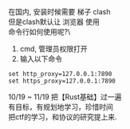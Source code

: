在国内, 安装时候需要 梯子 clash\
但是clash默认让 浏览器 使用\
命令行如何使用呢?\
1. cmd, 管理员权限打开
2. 输入以下命令
```
set http_proxy=127.0.0.1:7890
set https_proxy=127.0.0.1:7890
```

10/19 ~ 11/19 把【Rust基础】过一遍\
有目标，有规划地学习，珍惜时间\
把ctf的学习，和协议的研究提上来.